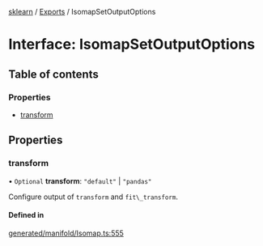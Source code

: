 [sklearn](../readme.md) / [Exports](../modules.md) / IsomapSetOutputOptions

# Interface: IsomapSetOutputOptions

## Table of contents

### Properties

- [transform](IsomapSetOutputOptions.md#transform)

## Properties

### transform

• `Optional` **transform**: ``"default"`` \| ``"pandas"``

Configure output of `transform` and `fit\_transform`.

#### Defined in

[generated/manifold/Isomap.ts:555](https://github.com/transitive-bullshit/scikit-learn-ts/blob/367336a/packages/sklearn/src/generated/manifold/Isomap.ts#L555)
